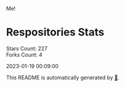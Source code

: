 Me!

# Respositories Stats
Stars Count: 227  
Forks Count: 4

2023-01-19 00:09:00  

This README is automatically generated by [🐰](https://github.com/rnitta/rnitta).
